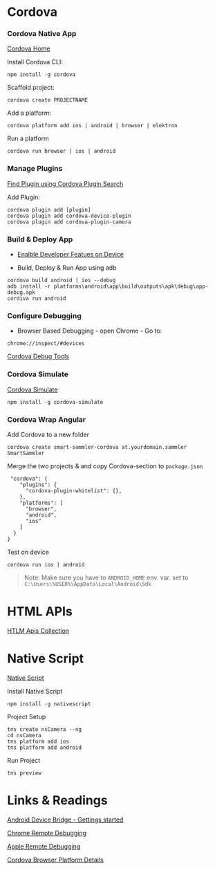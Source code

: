 # Cordova

### Cordova Native App

[Cordova Home](https://cordova.apache.org/)

Install Cordova CLI:

```
npm install -g cordova
```

Scaffold project:

```
cordova create PROJECTNAME
```

Add a platform:

```
cordova platform add ios | android | browser | elektron
```

Run a platform

```
cordova run browser | ios | android
```

### Manage Plugins

[Find Plugin using Cordova Plugin Search](https://cordova.apache.org/plugins/)

Add Plugin:

```
cordova plugin add [plugin]
cordova plugin add cordova-device-plugin
cordova plugin add cordova-plugin-camera
```

### Build & Deploy App

- [Enalble Developer Featues on Device](https://developer.android.com/studio/debug/dev-options)

- Build, Deploy & Run App using adb

```
cordova build android | ios --debug
adb install -r platforms\android\app\build\outputs\apk\debug\app-debug.apk
cordiva run android
```

### Configure Debugging

- Browser Based Debugging - open Chrome - Go to:

```
chrome://inspect/#devices
```

[Cordova Debug Tools](https://github.com/Microsoft/vscode-cordova)

### Cordova Simulate

[Cordova Simulate](https://cordova.apache.org/howto/2018/02/02/cordova-simulate.html)

```
npm install -g cordova-simulate
```

### Cordova Wrap Angular

Add Cordova to a new folder

```
cordova create smart-sammler-cordova at.yourdomain.sammler SmartSammler
```

Merge the two projects & and copy Cordova-section to `package.json`

```
 "cordova": {
    "plugins": {
      "cordova-plugin-whitelist": {},
    },
    "platforms": [
      "browser",
      "android",
      "ios"
    ]
  }
}
```

Test on device

```
cordova run ios | android
```

> Note: Make sure you have to `ANDROID_HOME` env. var. set to `C:\Users\%USER%\AppData\Local\Android\Sdk`

# HTML APIs

[HTLM Apis Collection](https://girliemac.com/presentation-slides/html5-mobile-approach/deviceAPIs.html)

# Native Script

[Native Script](https://www.nativescript.org/)

Install Native Script

```
npm install -g nativescript
```

Project Setup

```
tns create nsCamera --ng
cd nsCamera
tns platform add ios
tns platform add android
```

Run Project

```
tns preview
```

# Links & Readings

[Android Device Bridge - Gettings started](https://www.xda-developers.com/install-adb-windows-macos-linux/)

[Chrome Remote Debugging](https://software.intel.com/en-us/xdk/docs/using-remote-chrome-devtools-to-debug-android-cordova-apps)

[Apple Remote Debugging](https://software.intel.com/en-us/xdk/docs/using-web-inspector-remote-to-debug-ios-cordova-apps)

[Cordova Browser Platform Details](https://www.raymondcamden.com/2016/03/22/the-cordova-browser-platform)
